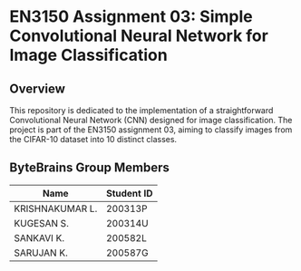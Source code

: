 # EN3150 Assignment 03: Simple Convolutional Neural Network for Image Classification

## Overview
This repository is dedicated to the implementation of a straightforward Convolutional Neural Network (CNN) designed for image classification. The project is part of the EN3150 assignment 03, aiming to classify images from the CIFAR-10 dataset into 10 distinct classes.

## ByteBrains Group Members

| Name              | Student ID  |
|-------------------|-------------|
| KRISHNAKUMAR L.   | 200313P     |
| KUGESAN S.        | 200314U     |
| SANKAVI K.        | 200582L     |
| SARUJAN K.        | 200587G     |

